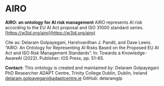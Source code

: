 # AIRO
**AIRO: an ontology for AI risk management**
AIRO represents AI risk according to the EU AI Act proposal and ISO 31000 standard series. 
[https://w3id.org/airo](https://w3id.org/airo)

Cite as: Delaram Golpayegani, Harshvardhan J. Pandit, and Dave Lewis. “AIRO: An Ontology for Representing AI Risks Based on the Proposed EU AI Act and ISO Risk Management Standards”. In: Towards a Knowledge-AwareAI (2022). Publisher: IOS Press, pp. 51–65.

**Contact:**
This ontology is created and maintained by:
Delaram Golpayegani
PhD Researcher
ADAPT Centre, Trinity College Dublin, Dublin, Ireland
delaram.golpayegani@adaptcentre.ie
GitHub: delaramglp

